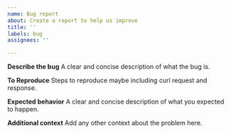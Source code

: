 ```yaml
---
name: Bug report
about: Create a report to help us improve
title: ''
labels: bug
assignees: ''

---
```


**Describe the bug**
A clear and concise description of what the bug is.

**To Reproduce**
Steps to reproduce maybe including curl request and response.

**Expected behavior**
A clear and concise description of what you expected to happen.

**Additional context**
Add any other context about the problem here.
